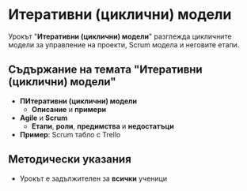 # Итеративни (циклични) модели

Урокът "**Итеративни (циклични) модели**" разглежда цикличните модели за управление на проекти, Scrum модела и неговите етапи.

## Съдържание на темата "Итеративни (циклични) модели"
  - **ПИтеративни (циклични) модели**
    - **Описание** и **примери**
  - **Agile** и **Scrum**
    - **Етапи**, **роли**, **предимства** и **недостатъци**
  - **Пример**: Scrum табло с Trello

## Методически указания
  - Урокът е задължителен за **всички** ученици
